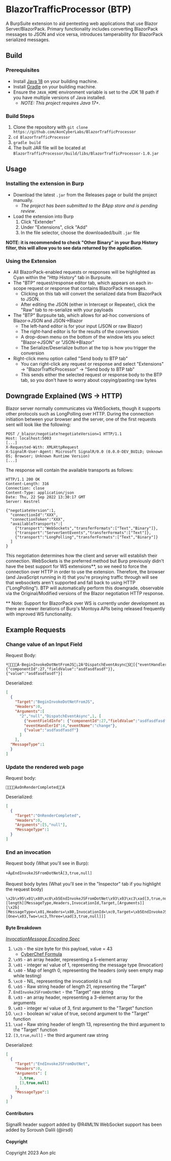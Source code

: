 # BlazorTrafficProcessor (BTP)
A BurpSuite extension to aid pentesting web applications that use Blazor Server/BlazorPack. Primary functionality includes converting BlazorPack messages to JSON and vice versa, introduces tamperability for BlazorPack serialized messages.

## Build

### Prerequisites
- Install [Java 18](https://www.oracle.com/java/technologies/javase/jdk18-archive-downloads.html) on your building machine.
- Install [Gradle](https://gradle.org/install/) on your building machine.
- Ensure the `JAVA_HOME` environment variable is set to the JDK 18 path if you have multiple versions of Java installed.
    - _NOTE: This project requires Java 17+._

### Build Steps
1. Clone the repository with `git clone https://github.com/AonCyberLabs/BlazorTrafficProcessor`
2. `cd BlazorTrafficProcessor`
3. `gradle build`
4. The built JAR file will be located at `BlazorTrafficProcessor/build/libs/BlazorTrafficProcessor-1.0.jar`

## Usage

### Installing the extension in Burp 
* Download the latest `.jar` from the Releases page or build the project manually.
  * _The project has been submitted to the BApp store and is pending review_.
* Load the extension into Burp
  1. Click "Extender"
  2. Under "Extensions", click "Add"
  3. In the file selector, choose the downloaded/built `.jar` file

**NOTE: it is recommended to check "Other Binary" in your Burp History filter, this will allow you to see data returned by the application.**

### Using the Extension
* All BlazorPack-enabled requests or responses will be highlighted as Cyan within the "Http History" tab in Burpsuite.
* The "BTP" request/response editor tab, which appears on each in-scope request or response that contains BlazorPack messages. 
  * Clicking on this tab will convert the serialized data from BlazorPack to JSON.
  * After editing the JSON (either in Intercept or Repeater), click the "Raw" tab to re-serialize with your payloads
* The "BTP" Burpsuite tab, which allows for ad-hoc conversions of Blazor->JSON and JSON->Blazor
  * The left-hand editor is for your input (JSON or raw Blazor)
  * The right-hand editor is for the results of the conversion
  * A drop-down menu on the bottom of the window lets you select "Blazor->JSON" or "JSON->Blazor"
  * The Serialize/Deserialize button at the top is how you trigger the conversion
* Right-click menu option called "Send body to BTP tab"
  * You can right-click any request or response and select "Extensions" -> "BlazorTrafficProcessor" -> "Send body to BTP tab"
  * This sends either the selected request or response body to the BTP tab, so you don't have to worry about copying/pasting raw bytes

## Downgrade Explained (WS -> HTTP)
Blazor server normally communicates via WebSockets, though it supports other protocols such as LongPolling over HTTP.
During the connection initiation between your browser and the server, one of the first requests sent will look like the following:
```http
POST /_blazor/negotiate?negotiateVersion=1 HTTP/1.1
Host: localhost:5003
[...]
X-Requested-With: XMLHttpRequest
X-SignalR-User-Agent: Microsoft SignalR/0.0 (0.0.0-DEV_BUILD; Unknown OS; Browser; Unknown Runtime Version)
[...]
```

The response will contain the available transports as follows:
```http
HTTP/1.1 200 OK
Content-Length: 316
Connection: close
Content-Type: application/json
Date: Thu, 22 Sep 2022 13:30:17 GMT
Server: Kestrel

{"negotiateVersion":1,
  "connectionId":"XXX",
  "connectionToken":"XXX",
  "availableTransports":[
    {"transport":"WebSockets","transferFormats":["Text","Binary"]},
    {"transport":"ServerSentEvents","transferFormats":["Text"]},
    {"transport":"LongPolling","transferFormats":["Text","Binary"]}
  ]
}
```

This negotiation determines how the client and server will establish their connection. WebSockets is the preferred method but Burp previously didn't have the best support for WS extensions**, so we need to force the connection over HTTP in order to use the extension.
Therefore, the browser (and JavaScript running in it) that you're proxying traffic through will see that websockets aren't supported and fall back to using HTTP ("LongPolling").
BTP will automatically perform this downgrade, observable via the Original/Modified versions of the Blazor negotiation HTTP response.

** Note: Support for BlazorPack over WS is currently under development as there are newer iterations of Burp's Montoya APIs being released frequently with improved WS functionality.

## Example Requests

### Change value of an Input Field
Request Body:
```text
ºÀ·BeginInvokeDotNetFromJS¡2À²DispatchEventAsyncÙ[{"eventHandlerId":4,"eventName":"change","eventFieldInfo":{"componentId":27,"fieldValue":"asdfasdfasdf"}},{"value":"asdfasdfasdf"}]
```

Deserialized:
```json
[
  {
    "Target":"BeginInvokeDotNetFromJS",
    "Headers":0,
    "Arguments":[
      "2","null","DispatchEventAsync",1, [
        {"eventFieldInfo": {"componentId":27,"fieldValue":"asdfasdfasdf"}, 
        "eventHandlerId":4,"eventName":"change"},
        {"value":"asdfasdfasdf"}
      ]
    ],
  "MessageType":1
  }
]
```

### Update the rendered web page
Request body:
```text
À±OnRenderCompletedÀ
```

Deserialized:
```json
[
  {
    "Target":"OnRenderCompleted",
    "Headers":0,
    "Arguments":[5,"null"],
    "MessageType":1
  }
]
```

### End an invocation
Request body (What you'll see in Burp):
```text
+ÀµEndInvokeJSFromDotNetÃ­[3,true,null]
```

Request body bytes (What you'll see in the "Inspector" tab if you highlight the request body)
```text
\x2b\x95\x01\x80\xc0\xb5EndInvokeJSFromDotNet\x93\x03\xc3\xad[3,true,null]
[length][MessageType,Headers,InvocationId,Target,[Arguments]]
[\x2b][MessageType=\x01,Headers=\x80,InvocationId=\xc0,Target=\xb5EndInvokeJSFromDotNet,Arguments=[One=\x03,Two=\xc3,Three=\xad[3,true,null]]]
```

#### Byte Breakdown
_[InvocationMessage Encoding Spec](https://github.com/dotnet/aspnetcore/blob/main/src/SignalR/docs/specs/HubProtocol.md#invocation-message-encoding-1)_

1. `\x2b` - the size byte for this payload, value = 43
   * [CyberChef Formula](https://gchq.github.io/CyberChef/#recipe=From_Hex('Auto')VarInt_Decode()&input=MmI)
2. `\x95` - an array header, representing a 5-element array
3. `\x01` - integer w/ value of 1, representing the message type (Invocation)
4. `\x80` - Map of length 0, representing the headers (only seen empty map while testing)
5. `\xc0` - NIL, representing the invocationId is null
6. `\xb5` - Raw string header of length 21, representing the "Target"
7. `EndInvokeJSFromDotNet` - the "Target" raw string
8. `\x93` - an array header, representing a 3-element array for the arguments
9. `\x03` - integer w/ value of 3, first argument to the "Target" function
10. `\xc3` - boolean w/ value of true, second argument to the "Target" function
11. `\xad` - Raw string header of length 13, representing the third argument to the "Target" function
12. `[3,true,null]` - the third argument raw string

Deserialized:
```json
[
  {
    "Target":"EndInvokeJSFromDotNet",
    "Headers":0,
    "Arguments": [
      3,true,
      [3,true,null]
    ],
    "MessageType":1
  }
]
```

#### Contributors
SignalR header support added by @R4ML1N
WebSocket support has been added by Soroush Dalili (@irsdl)

#### Copyright
Copyright 2023 Aon plc
